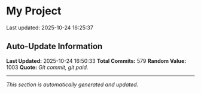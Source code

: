 # My Project


Last updated: 2025-10-24 16:25:37










































































































































































































































































































































































































































































































































































































































































































































































































































































































































































































## Auto-Update Information

**Last Updated:** 2025-10-24 16:50:33
**Total Commits:** 579
**Random Value:** 1003
**Quote:** _Git commit, git paid._

---
_This section is automatically generated and updated._